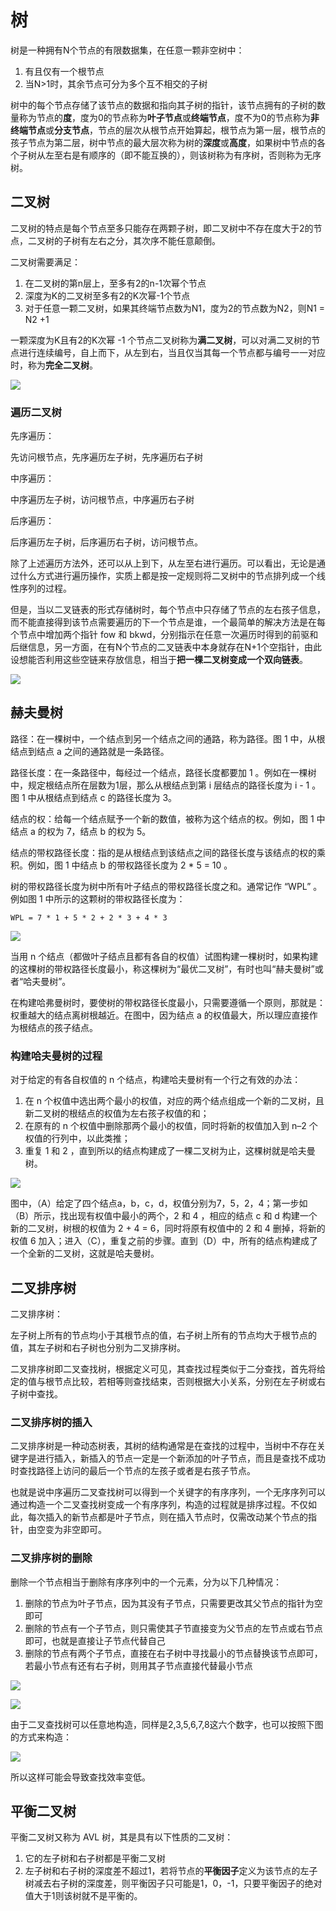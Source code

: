 # 树

树是一种拥有N个节点的有限数据集，在任意一颗非空树中：

1. 有且仅有一个根节点
2. 当N>1时，其余节点可分为多个互不相交的子树

树中的每个节点存储了该节点的数据和指向其子树的指针，该节点拥有的子树的数量称为节点的**度**，度为0的节点称为**叶子节点**或**终端节点**，度不为0的节点称为**非终端节点**或**分支节点**，节点的层次从根节点开始算起，根节点为第一层，根节点的孩子节点为第二层，树中节点的最大层次称为树的**深度**或**高度**，如果树中节点的各个子树从左至右是有顺序的（即不能互换的），则该树称为有序树，否则称为无序树。

## 二叉树

二叉树的特点是每个节点至多只能存在两颗子树，即二叉树中不存在度大于2的节点，二叉树的子树有左右之分，其次序不能任意颠倒。

二叉树需要满足：

1. 在二叉树的第n层上，至多有2的n-1次幂个节点
2. 深度为K的二叉树至多有2的K次幂-1个节点
3. 对于任意一颗二叉树，如果其终端节点数为N1，度为2的节点数为N2，则N1 = N2 +1 

一颗深度为K且有2的K次幂 -1 个节点二叉树称为**满二叉树**，可以对满二叉树的节点进行连续编号，自上而下，从左到右，当且仅当其每一个节点都与编号一一对应时，称为**完全二叉树**。

![](https://raw.githubusercontent.com/MrSunflowers/images/main/note/images/202205152005279.png)

### 遍历二叉树

先序遍历：

先访问根节点，先序遍历左子树，先序遍历右子树

中序遍历：

中序遍历左子树，访问根节点，中序遍历右子树

后序遍历：

后序遍历左子树，后序遍历右子树，访问根节点。

除了上述遍历方法外，还可以从上到下，从左至右进行遍历。可以看出，无论是通过什么方式进行遍历操作，实质上都是按一定规则将二叉树中的节点排列成一个线性序列的过程。

但是，当以二叉链表的形式存储树时，每个节点中只存储了节点的左右孩子信息，而不能直接得到该节点需要遍历的下一个节点是谁，一个最简单的解决方法是在每个节点中增加两个指针 fow 和 bkwd，分别指示在任意一次遍历时得到的前驱和后继信息，另一方面，在有N个节点的二叉链表中本身就存在N+1个空指针，由此设想能否利用这些空链来存放信息，相当于**把一棵二叉树变成一个双向链表**。

![](https://raw.githubusercontent.com/MrSunflowers/images/main/note/images/202205152041858.jpeg)

## 赫夫曼树

路径：在一棵树中，一个结点到另一个结点之间的通路，称为路径。图 1 中，从根结点到结点 a 之间的通路就是一条路径。

路径长度：在一条路径中，每经过一个结点，路径长度都要加 1 。例如在一棵树中，规定根结点所在层数为1层，那么从根结点到第 i 层结点的路径长度为 i - 1 。图 1 中从根结点到结点 c 的路径长度为 3。

结点的权：给每一个结点赋予一个新的数值，被称为这个结点的权。例如，图 1 中结点 a 的权为 7，结点 b 的权为 5。

结点的带权路径长度：指的是从根结点到该结点之间的路径长度与该结点的权的乘积。例如，图 1 中结点 b 的带权路径长度为 2 * 5 = 10 。

树的带权路径长度为树中所有叶子结点的带权路径长度之和。通常记作 “WPL” 。例如图 1 中所示的这颗树的带权路径长度为：

```
WPL = 7 * 1 + 5 * 2 + 2 * 3 + 4 * 3
```

![](https://raw.githubusercontent.com/MrSunflowers/images/main/note/images/202205152050663.png)

当用 n 个结点（都做叶子结点且都有各自的权值）试图构建一棵树时，如果构建的这棵树的带权路径长度最小，称这棵树为“最优二叉树”，有时也叫“赫夫曼树”或者“哈夫曼树”。

在构建哈弗曼树时，要使树的带权路径长度最小，只需要遵循一个原则，那就是：权重越大的结点离树根越近。在图中，因为结点 a 的权值最大，所以理应直接作为根结点的孩子结点。

### 构建哈夫曼树的过程

对于给定的有各自权值的 n 个结点，构建哈夫曼树有一个行之有效的办法：

1. 在 n 个权值中选出两个最小的权值，对应的两个结点组成一个新的二叉树，且新二叉树的根结点的权值为左右孩子权值的和；
2. 在原有的 n 个权值中删除那两个最小的权值，同时将新的权值加入到 n–2 个权值的行列中，以此类推；
3. 重复 1 和 2 ，直到所以的结点构建成了一棵二叉树为止，这棵树就是哈夫曼树。

![](https://raw.githubusercontent.com/MrSunflowers/images/main/note/images/202205152056271.png)

图中，（A）给定了四个结点a，b，c，d，权值分别为7，5，2，4；第一步如（B）所示，找出现有权值中最小的两个，2 和 4 ，相应的结点 c 和 d 构建一个新的二叉树，树根的权值为 2 + 4 = 6，同时将原有权值中的 2 和 4 删掉，将新的权值 6 加入；进入（C），重复之前的步骤。直到（D）中，所有的结点构建成了一个全新的二叉树，这就是哈夫曼树。

## 二叉排序树

二叉排序树：

左子树上所有的节点均小于其根节点的值，右子树上所有的节点均大于根节点的值，其左子树和右子树也分别为二叉排序树。

二叉排序树即二叉查找树，根据定义可见，其查找过程类似于二分查找，首先将给定的值与根节点比较，若相等则查找结束，否则根据大小关系，分别在左子树或右子树中查找。

### 二叉排序树的插入

二叉排序树是一种动态树表，其树的结构通常是在查找的过程中，当树中不存在关键字是进行插入，新插入的节点一定是一个新添加的叶子节点，而且是查找不成功时查找路径上访问的最后一个节点的左孩子或者是右孩子节点。

也就是说中序遍历二叉查找树可以得到一个关键字的有序序列，一个无序序列可以通过构造一个二叉查找树变成一个有序序列，构造的过程就是排序过程。不仅如此，每次插入的新节点都是叶子节点，则在插入节点时，仅需改动某个节点的指针，由空变为非空即可。

### 二叉排序树的删除

删除一个节点相当于删除有序序列中的一个元素，分为以下几种情况：

1. 删除的节点为叶子节点，因为其没有子节点，只需要更改其父节点的指针为空即可
2. 删除的节点有一个子节点，则只需使其子节直接变为父节点的左节点或右节点即可，也就是直接让子节点代替自己
3. 删除的节点有两个子节点，直接在右子树中寻找最小的节点替换该节点即可，若最小节点有还有右子树，则用其子节点直接代替最小节点

![](https://raw.githubusercontent.com/MrSunflowers/images/main/note/images/202205152326723.png)

![](https://raw.githubusercontent.com/MrSunflowers/images/main/note/images/202205152340051.png)

由于二叉查找树可以任意地构造，同样是2,3,5,6,7,8这六个数字，也可以按照下图的方式来构造： 

![](https://raw.githubusercontent.com/MrSunflowers/images/main/note/images/202205152258360.png)

所以这样可能会导致查找效率变低。

## 平衡二叉树

平衡二叉树又称为 AVL 树，其是具有以下性质的二叉树：

1. 它的左子树和右子树都是平衡二叉树
2. 左子树和右子树的深度差不超过1，若将节点的**平衡因子**定义为该节点的左子树减去右子树的深度差，则平衡因子只可能是1，0，-1，只要平衡因子的绝对值大于1则该树就不是平衡的。

